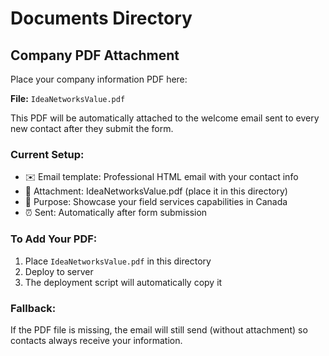 # Documents Directory

## Company PDF Attachment

Place your company information PDF here:

**File:** `IdeaNetworksValue.pdf`

This PDF will be automatically attached to the welcome email sent to every new contact after they submit the form.

### Current Setup:
- ✉️ Email template: Professional HTML email with your contact info
- 📎 Attachment: IdeaNetworksValue.pdf (place it in this directory)
- 🎯 Purpose: Showcase your field services capabilities in Canada
- ⏰ Sent: Automatically after form submission

### To Add Your PDF:
1. Place `IdeaNetworksValue.pdf` in this directory
2. Deploy to server
3. The deployment script will automatically copy it

### Fallback:
If the PDF file is missing, the email will still send (without attachment) so contacts always receive your information.

